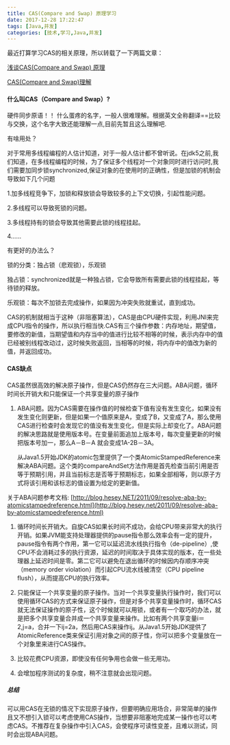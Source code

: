 ```yaml
---
title: CAS(Compare and Swap) 原理学习
date: 2017-12-28 17:22:47
tags: [Java,并发]
categories: [技术,学习,Java,并发]
---
```


最近打算学习CAS的相关原理，所以转载了一下两篇文章：

[浅谈CAS(Compare and Swap) 原理](http://www.cnblogs.com/Leo_wl/p/6899716.html)

[CAS(Compare and Swap)理解](https://www.cnblogs.com/longshiyVip/p/5205689.html)

#### 什么叫CAS（Compare and Swap）?

硬件同步原语！！ 什么蛋疼的名字，一般人很难理解。根据英文全称翻译==比较与交换，这个名字大致还能理解一点,目前先暂且这么理解吧.

<!--more-->

有啥用处？

对于常用多线程编程的人估计知道，对于一般人估计都不曾听说。在jdk5之前,我们知道，在多线程编程的时候，为了保证多个线程对一个对象同时进行访问时,我们需要加同步锁synchronized,保证对象的在使用时的正确性，但是加锁的机制会导致如下几个问题

1.加多线程竞争下，加锁和释放锁会导致较多的上下文切换，引起性能问题。

2.多线程可以导致死锁的问题。

3.多线程持有的锁会导致其他需要此锁的线程挂起。

4……

有更好的办法么？

锁的分类：独占锁（悲观锁），乐观锁

独占锁：synchronized就是一种独占锁，它会导致所有需要此锁的线程挂起，等待锁的释放。

乐观锁：每次不加锁去完成操作，如果因为冲突失败就重试，直到成功。

CAS的机制就相当于这种（非阻塞算法），CAS是由CPU硬件实现，利用JNI来完成CPU指令的操作，所以执行相当快.CAS有三个操作参数：内存地址，期望值，要修改的新值，当期望值和内存当中的值进行比较不相等的时候，表示内存中的值已经被别线程改动过，这时候失败返回，当相等的时候，将内存中的值改为新的值，并返回成功。





#### CAS缺点

CAS虽然很高效的解决原子操作，但是CAS仍然存在三大问题。ABA问题，循环时间长开销大和只能保证一个共享变量的原子操作

1. ABA问题。因为CAS需要在操作值的时候检查下值有没有发生变化，如果没有发生变化则更新，但是如果一个值原来是A，变成了B，又变成了A，那么使用CAS进行检查时会发现它的值没有发生变化，但是实际上却变化了。ABA问题的解决思路就是使用版本号。在变量前面追加上版本号，每次变量更新的时候把版本号加一，那么A－B－A 就会变成1A-2B－3A。

   从Java1.5开始JDK的atomic包里提供了一个类AtomicStampedReference来解决ABA问题。这个类的compareAndSet方法作用是首先检查当前引用是否等于预期引用，并且当前标志是否等于预期标志，如果全部相等，则以原子方式将该引用和该标志的值设置为给定的更新值。

关于ABA问题参考文档: [http://blog.hesey.NET/2011/09/resolve-aba-by-atomicstampedreference.html](http://blog.hesey.net/2011/09/resolve-aba-by-atomicstampedreference.html)

1. 循环时间长开销大。自旋CAS如果长时间不成功，会给CPU带来非常大的执行开销。如果JVM能支持处理器提供的pause指令那么效率会有一定的提升，pause指令有两个作用，第一它可以延迟流水线执行指令（de-pipeline）,使CPU不会消耗过多的执行资源，延迟的时间取决于具体实现的版本，在一些处理器上延迟时间是零。第二它可以避免在退出循环的时候因内存顺序冲突（memory order violation）而引起CPU流水线被清空（CPU pipeline flush），从而提高CPU的执行效率。

1. 只能保证一个共享变量的原子操作。当对一个共享变量执行操作时，我们可以使用循环CAS的方式来保证原子操作，但是对多个共享变量操作时，循环CAS就无法保证操作的原子性，这个时候就可以用锁，或者有一个取巧的办法，就是把多个共享变量合并成一个共享变量来操作。比如有两个共享变量i＝2,j=a，合并一下ij=2a，然后用CAS来操作ij。从Java1.5开始JDK提供了AtomicReference类来保证引用对象之间的原子性，你可以把多个变量放在一个对象里来进行CAS操作。
2. 比较花费CPU资源，即使没有任何争用也会做一些无用功。
3. 会增加程序测试的复杂度，稍不注意就会出现问题。

##### 总结

可以用CAS在无锁的情况下实现原子操作，但要明确应用场合，非常简单的操作且又不想引入锁可以考虑使用CAS操作，当想要非阻塞地完成某一操作也可以考虑CAS。不推荐在复杂操作中引入CAS，会使程序可读性变差，且难以测试，同时会出现ABA问题。